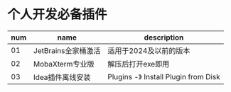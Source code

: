 # 个人开发必备插件

| num  | name                | description                          |
| ---- | ------------------- | ------------------------------------ |
| 01   | JetBrains全家桶激活 | 适用于2024及以前的版本               |
| 02   | MobaXterm专业版     | 解压后打开exe即用                    |
| 03   | Idea插件离线安装    | Plugins -》 Install Plugin from Disk |

